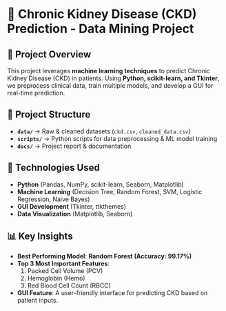 # 🏥 Chronic Kidney Disease (CKD) Prediction - Data Mining Project

## 📌 Project Overview
This project leverages **machine learning techniques** to predict Chronic Kidney Disease (CKD) in patients. Using **Python, scikit-learn, and Tkinter**, we preprocess clinical data, train multiple models, and develop a GUI for real-time prediction.

## 📂 Project Structure
- **`data/`** → Raw & cleaned datasets (`ckd.csv`, `cleaned_data.csv`)
- **`scripts/`** → Python scripts for data preprocessing & ML model training
- **`docs/`** → Project report & documentation

## 🚀 Technologies Used
- **Python** (Pandas, NumPy, scikit-learn, Seaborn, Matplotlib)
- **Machine Learning** (Decision Tree, Random Forest, SVM, Logistic Regression, Naive Bayes)
- **GUI Development** (Tkinter, ttkthemes)
- **Data Visualization** (Matplotlib, Seaborn)

## 📊 Key Insights
- **Best Performing Model**: **Random Forest (Accuracy: 99.17%)**
- **Top 3 Most Important Features**:
  1. Packed Cell Volume (PCV)
  2. Hemoglobin (Hemo)
  3. Red Blood Cell Count (RBCC)
- **GUI Feature**: A user-friendly interface for predicting CKD based on patient inputs.
